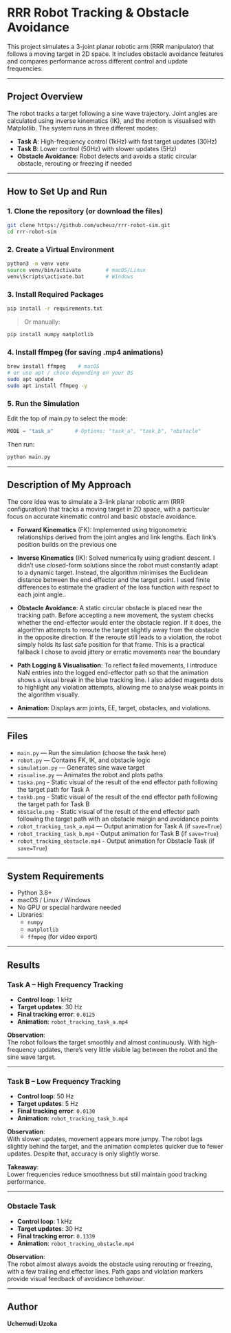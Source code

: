 # RRR Robot Tracking & Obstacle Avoidance

This project simulates a 3-joint planar robotic arm (RRR manipulator) that follows a moving target in 2D space. It includes obstacle avoidance features and compares performance across different control and update frequencies.

---

## Project Overview

The robot tracks a target following a sine wave trajectory. Joint angles are calculated using inverse kinematics (IK), and the motion is visualised with Matplotlib. The system runs in three different modes:

- **Task A**: High-frequency control (1kHz) with fast target updates (30Hz)
- **Task B**: Lower control (50Hz) with slower updates (5Hz)
- **Obstacle Avoidance**: Robot detects and avoids a static circular obstacle, rerouting or freezing if needed

---

## How to Set Up and Run

### 1. Clone the repository (or download the files)
```bash
git clone https://github.com/ucheuz/rrr-robot-sim.git
cd rrr-robot-sim
```

### 2. Create a Virtual Environment
```bash
python3 -m venv venv
source venv/bin/activate        # macOS/Linux
venv\Scripts\activate.bat       # Windows
```

### 3. Install Required Packages
```bash
pip install -r requirements.txt
```

> Or manually:
```bash
pip install numpy matplotlib
```

### 4. Install ffmpeg (for saving .mp4 animations)
```bash
brew install ffmpeg    # macOS
# or use apt / choco depending on your OS
sudo apt update
sudo apt install ffmpeg -y
```

### 5. Run the Simulation
Edit the top of main.py to select the mode:
```python
MODE = "task_a"       # Options: "task_a", "task_b", "obstacle"
```

Then run:
```bash
python main.py
```

---

## Description of My Approach
The core idea was to simulate a 3-link planar robotic arm (RRR configuration) that tracks a moving target in 2D space, with a particular focus on accurate kinematic control and basic obstacle avoidance.

- **Forward Kinematics** (FK): Implemented using trigonometric relationships derived from the joint angles and link lengths. Each link’s position builds on the previous one
- **Inverse Kinematics** (IK): Solved numerically using gradient descent. I didn’t use closed-form solutions since the robot must constantly adapt to a dynamic target. Instead, the algorithm minimises the Euclidean distance between the end-effector and the target point. I used finite differences to estimate the gradient of the loss function with respect to each joint angle..

- **Obstacle Avoidance**: A static circular obstacle is placed near the tracking path. Before accepting a new movement, the system checks whether the end-effector would enter the obstacle region. If it does, the algorithm attempts to reroute the target slightly away from the obstacle in the opposite direction. If the reroute still leads to a violation, the robot simply holds its last safe position for that frame. This is a practical fallback I chose to avoid jittery or erratic movements near the boundary
- **Path Logging & Visualisation**: To reflect failed movements, I introduce NaN entries into the logged end-effector path so that the animation shows a visual break in the blue tracking line. I also added magenta dots to highlight any violation attempts, allowing me to analyse weak points in the algorithm visually.
  
- **Animation**: Displays arm joints, EE, target, obstacles, and violations.

---

## Files

- `main.py` — Run the simulation (choose the task here)
- `robot.py` — Contains FK, IK, and obstacle logic
- `simulation.py` — Generates sine wave target
- `visualise.py` — Animates the robot and plots paths
- `taska.png` -  Static visual of the result of the end effector path following the target path for Task A
- `taskb.png` -  Static visual of the result of the end effector path following the target path for Task B
- `obstacle.png` -  Static visual of the result of the end effector path following the target path with an obstacle margin and avoidance points
- `robot_tracking_task_a.mp4` — Output animation for Task A (if `save=True`)
- `robot_tracking_task_b.mp4` - Output animation for Task B (if `save=True`)
- `robot_tracking_obstacle.mp4` - Output animation for Obstacle Task (if `save=True`)

---

## System Requirements

- Python 3.8+
- macOS / Linux / Windows
- No GPU or special hardware needed
- Libraries:
  - `numpy`
  - `matplotlib`
  - `ffmpeg` (for video export)

---

## Results

### Task A – High Frequency Tracking
- **Control loop**: 1 kHz  
- **Target updates**: 30 Hz  
- **Final tracking error**: `0.0125`  
- **Animation**: `robot_tracking_task_a.mp4`

**Observation**:  
The robot follows the target smoothly and almost continuously. With high-frequency updates, there’s very little visible lag between the robot and the sine wave target.

---

### Task B – Low Frequency Tracking
- **Control loop**: 50 Hz  
- **Target updates**: 5 Hz  
- **Final tracking error**: `0.0130`  
- **Animation**: `robot_tracking_task_b.mp4`

**Observation**:  
With slower updates, movement appears more jumpy. The robot lags slightly behind the target, and the animation completes quicker due to fewer updates. Despite that, accuracy is only slightly worse.

**Takeaway**:  
Lower frequencies reduce smoothness but still maintain good tracking performance.

---
### Obstacle Task
- **Control loop**: 1 kHz  
- **Target updates**: 30 Hz
- **Final tracking error**: `0.1339`
- **Animation**: `robot_tracking_obstacle.mp4`

**Observation**:  
The robot almost always avoids the obstacle using rerouting or freezing, with a few trailing end effector lines. Path gaps and violation markers provide visual feedback of avoidance behaviour.

---

## Author
**Uchemudi Uzoka**  

